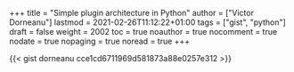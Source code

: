 +++
title = "Simple plugin architecture in Python"
author = ["Victor Dorneanu"]
lastmod = 2021-02-26T11:12:22+01:00
tags = ["gist", "python"]
draft = false
weight = 2002
toc = true
noauthor = true
nocomment = true
nodate = true
nopaging = true
noread = true
+++

{{< gist dorneanu cce1cd6711969d581873a88e0257e312 >}}
